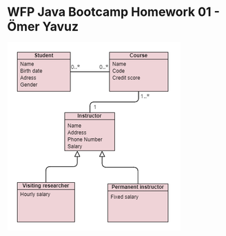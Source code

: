 # WFP Java Bootcamp Homework 01 - Ömer Yavuz
![UML Diagram](https://github.com/K138-AdanaBackendWebDevelopmentBootcamp/homeworks-naakgash/blob/main/omer-yavuz-homework-01/resources/uml.png)
